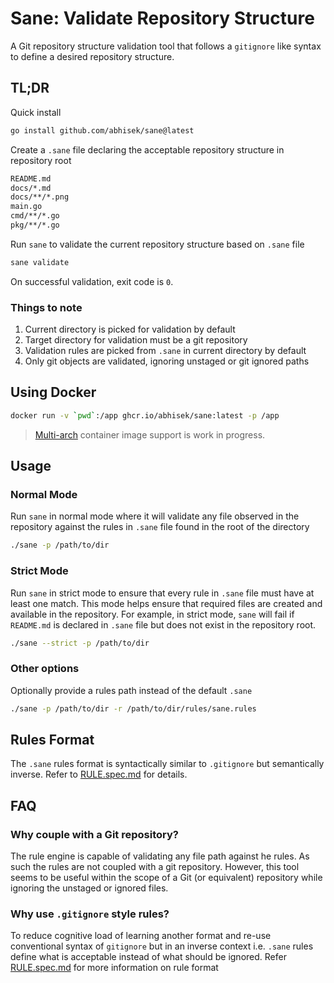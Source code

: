# Sane: Validate Repository Structure
A Git repository structure validation tool that follows a `gitignore` like syntax to define a desired repository structure. 

## TL;DR

Quick install

```bash
go install github.com/abhisek/sane@latest
```

Create a `.sane` file declaring the acceptable repository structure in
repository root

```bash
README.md
docs/*.md
docs/**/*.png
main.go
cmd/**/*.go
pkg/**/*.go
```

Run `sane` to validate the current repository structure based on `.sane` file

```bash
sane validate
```

On successful validation, exit code is `0`.

### Things to note

1. Current directory is picked for validation by default
2. Target directory for validation must be a git repository
3. Validation rules are picked from `.sane` in current directory by default
4. Only git objects are validated, ignoring unstaged or git ignored paths

## Using Docker

```bash
docker run -v `pwd`:/app ghcr.io/abhisek/sane:latest -p /app
```

> [Multi-arch](https://docs.docker.com/build/building/multi-platform/)
> container image support is work in progress.

## Usage

### Normal Mode

Run `sane` in normal mode where it will validate any file observed in the repository against the rules in `.sane` file found in the root of the directory

```bash
./sane -p /path/to/dir
```

### Strict Mode

Run `sane` in strict mode to ensure that every rule in `.sane` file must have at least one match. This mode helps ensure that required files are created and available in the repository. For example, in strict mode, `sane` will fail if `README.md` is declared in `.sane` file but does not exist in the repository root.

```bash
./sane --strict -p /path/to/dir
```

### Other options

Optionally provide a rules path instead of the default `.sane`

```bash
./sane -p /path/to/dir -r /path/to/dir/rules/sane.rules
```

## Rules Format

The `.sane` rules format is syntactically similar to `.gitignore` but
semantically inverse. Refer to [RULE.spec.md](RULE.spec.md) for details.

## FAQ

### Why couple with a Git repository?

The rule engine is capable of validating any file path against he rules. As
such the rules are not coupled with a git repository. However, this tool seems
to be useful within the scope of a Git (or equivalent) repository while
ignoring the unstaged or ignored files.

### Why use `.gitignore` style rules?

To reduce cognitive load of learning another format and re-use conventional
syntax of `gitignore` but in an inverse context i.e. `.sane` rules define what
is acceptable instead of what should be ignored. Refer
[RULE.spec.md](RULE.spec.md) for more information on rule format
